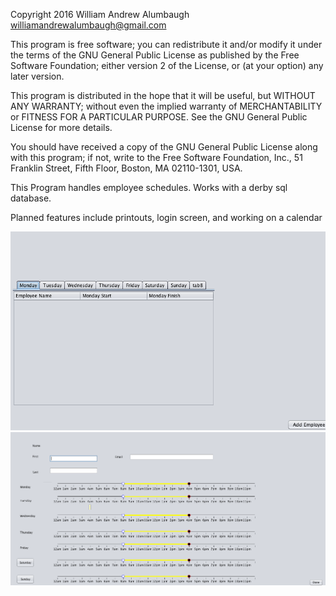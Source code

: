 
 Copyright 2016 William Andrew Alumbaugh <williamandrewalumbaugh@gmail.com>

 This program is free software; you can redistribute it and/or
 modify it under the terms of the GNU General Public License
 as published by the Free Software Foundation; either version 2
 of the License, or (at your option) any later version.

 This program is distributed in the hope that it will be useful,
 but WITHOUT ANY WARRANTY; without even the implied warranty of
 MERCHANTABILITY or FITNESS FOR A PARTICULAR PURPOSE. See the
 GNU General Public License for more details.

 You should have received a copy of the GNU General Public License
 along with this program; if not, write to the Free Software
 Foundation, Inc., 51 Franklin Street, Fifth Floor, Boston, MA 02110-1301, USA.

This Program handles employee schedules.
Works with a derby sql database.


Planned features include printouts, login screen, and working on a calendar

![image 1 ](images/scheduler_picture_1.png)
![image 2 ](images/scheduler_picture_2.png)
